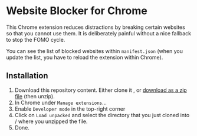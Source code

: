 # Website Blocker for Chrome

This Chrome extension reduces distractions by breaking certain websites so that you cannot
use them. It is deliberately painful without a nice fallback to stop the FOMO cycle.

You can see the list of blocked websites within `manifest.json` (when you update the list, you
have to reload the extension within Chrome).

## Installation

1. Download this repository content. Either clone it , or [download as a zip file](https://github.com/bripkens/website-blocker-chrome-extension/archive/refs/heads/main.zip) (then unzip).
2. In Chrome under `Manage extensions`…
3. Enable `Developer mode` in the top-right corner
4. Click on `Load unpacked` and select the directory that you just cloned into / where you unzipped the file.
5. Done.